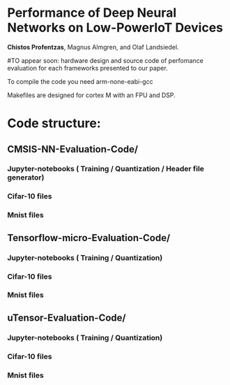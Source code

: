 # Performance of Deep Neural Networks on Low-PowerIoT Devices

<b>Chistos Profentzas</b>, Magnus Almgren, and Olaf Landsiedel.

#TO appear soon: hardware design and source code of perfomance evaluation for each frameworks presented to our paper.

To compile the code you need arm-none-eabi-gcc

Makefiles are designed for cortex M with an FPU and DSP. 

# Code structure:

## CMSIS-NN-Evaluation-Code/

 ### Jupyter-notebooks ( Training / Quantization / Header file generator)
 
 ### Cifar-10 files
 
 ### Mnist files
 
 
 
## Tensorflow-micro-Evaluation-Code/

 ### Jupyter-notebooks ( Training / Quantization) 
 
 ### Cifar-10 files
 
 ### Mnist files
 
 
 ## uTensor-Evaluation-Code/

 ### Jupyter-notebooks ( Training / Quantization) 
 
 ### Cifar-10 files
 
 ### Mnist files
